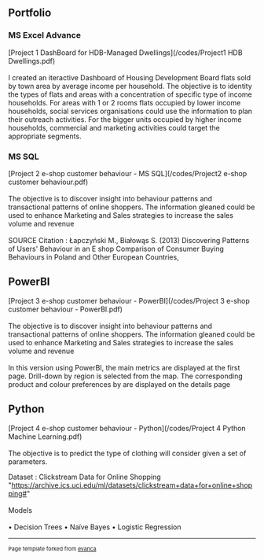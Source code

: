 ## Portfolio

### MS Excel Advance 

[Project 1 DashBoard for HDB-Managed Dwellings](/codes/Project1 HDB Dwellings.pdf)
<br><br>I created an iteractive Dashboard of Housing Development Board flats sold by town area by average income per household.
The objective is to identity the types of flats and areas with a concentration of specific type of income households.
For areas with 1 or 2 rooms flats occupied by lower income households, social services organisations could use the information to plan their outreach activities.
For the bigger units occupied by higher income households, commercial and marketing activities could target the appropriate segments. 

### MS SQL

[Project 2 e-shop customer behaviour - MS SQL](/codes/Project2 e-shop customer behaviour.pdf)
<br><br>The objective is to discover insight into behaviour patterns and transactional patterns of online shoppers.
The information gleaned could be used to enhance Marketing and Sales strategies to increase the sales volume and revenue 
<br><br>
SOURCE Citation : Łapczyński M., Białowąs S. (2013) Discovering Patterns of Users' Behaviour
in an E shop Comparison of Consumer Buying Behaviours in Poland and Other European Countries,

## PowerBI

[Project 3 e-shop customer behaviour - PowerBI](/codes/Project 3 e-shop customer behaviour - PowerBI.pdf)
<br><br>The objective is to discover insight into behaviour patterns and transactional patterns of online shoppers.
The information gleaned could be used to enhance Marketing and Sales strategies to increase the sales volume and revenue 
<br><br>
In this version using PowerBI, the main metrics are displayed at the first page. 
Drill-down by region is selected from the map.
The corresponding product and colour preferences by are displayed on the details page

## Python

[Project 4 e-shop customer behaviour - Python](/codes/Project 4 Python Machine Learning.pdf)
<br><br>
The objective is to predict the type of clothing will consider given a set of parameters.

Dataset : Clickstream Data for Online Shopping "https://archive.ics.uci.edu/ml/datasets/clickstream+data+for+online+shopping#"
<br><br>
Models
<br><br>
• Decision Trees
• Naïve Bayes
• Logistic Regression

---
<p style="font-size:11px">Page template forked from <a href="https://github.com/evanca/quick-portfolio">evanca</a></p>
<!-- Remove above link if you don't want to attibute -->
